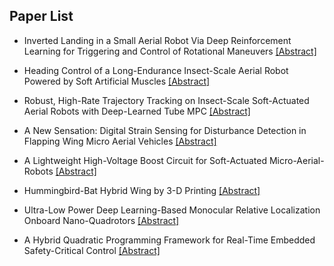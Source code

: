 ## Paper List

- Inverted Landing in a Small Aerial Robot Via Deep Reinforcement Learning for Triggering and Control of Rotational Maneuvers
[[Abstract]](https://events.infovaya.com/presentation?id=91583)

- Heading Control of a Long-Endurance Insect-Scale Aerial Robot Powered by Soft Artificial Muscles
[[Abstract]](https://events.infovaya.com/presentation?id=91586)

- Robust, High-Rate Trajectory Tracking on Insect-Scale Soft-Actuated Aerial Robots with Deep-Learned Tube MPC
[[Abstract]](https://events.infovaya.com/presentation?id=91589)

- A New Sensation: Digital Strain Sensing for Disturbance Detection in Flapping Wing Micro Aerial Vehicles
[[Abstract]](https://events.infovaya.com/presentation?id=91592)

- A Lightweight High-Voltage Boost Circuit for Soft-Actuated Micro-Aerial-Robots
[[Abstract]](https://events.infovaya.com/presentation?id=91595)

- Hummingbird-Bat Hybrid Wing by 3-D Printing
[[Abstract]](https://events.infovaya.com/presentation?id=91598)

- Ultra-Low Power Deep Learning-Based Monocular Relative Localization Onboard Nano-Quadrotors
[[Abstract]](https://events.infovaya.com/presentation?id=91601)

- A Hybrid Quadratic Programming Framework for Real-Time Embedded Safety-Critical Control
[[Abstract]](https://events.infovaya.com/presentation?id=91604)

